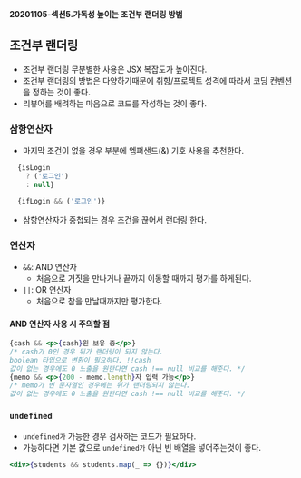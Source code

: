 **20201105-섹션5.가독성 높이는 조건부 랜더링 방법**

## 조건부 랜더링
- 조건부 랜더링 무분별한 사용은 JSX 복잡도가 높아진다.
- 조건부 랜더링의 방법은 다양하기때문에 취향/프로젝트 성격에 따라서 코딩 컨벤션을 정하는 것이 좋다.
- 리뷰어를 배려하는 마음으로 코드를 작성하는 것이 좋다. 

### 삼항연산자
- 마지막 조건이 없을 경우  부분에 엠퍼샌드(&) 기호 사용을 추천한다.
```jsx
  {isLogin
    ? ('로그인')
    : null}

  {ifLogin && ('로그인')}
```
- 삼항연산자가 중첩되는 경우 조건을 끊어서 랜더링 한다.

### 연산자
- `&&`: AND 연산자
  - 처음으로 거짓을 만나거나 끝까지 이동할 때까지 평가를 하게된다.
- `||`: OR 연산자
  - 처음으로 참을 만날때까지만 평가한다.
  
#### AND 연산자 사용 시 주의할 점
```jsx
{cash && <p>{cash}원 보유 중</p>}
/* cash가 0인 경우 뒤가 랜더링이 되지 않는다.
boolean 타입으로 변환이 필요하다. !!cash
값이 없는 경우에도 0 노출을 원한다면 cash !== null 비교를 해준다. */
{memo && <p>{200 - memo.length}자 입력 가능</p>}
/* memo가 빈 문자열인 경우에는 뒤가 랜더링되지 않는다.
값이 없는 경우에도 0 노출을 원한다면 cash !== null 비교를 해준다. */
```

### `undefined`
- `undefined가` 가능한 경우 검사하는 코드가 필요하다.
- 가능하다면 기본 값으로 `undefined가` 아닌 빈 배열을 넣어주는것이 좋다.
```jsx
<div>{students && students.map(_ => {})}</div>
```